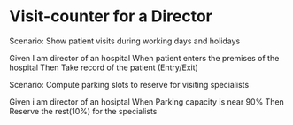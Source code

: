 # Visit-counter for a Director

Scenario: Show patient visits during working days and holidays

  Given 
 I am director of an hospital
  When
  patient enters the premises of the hospital
  Then
  Take record of the patient (Entry/Exit)

Scenario: Compute parking slots to reserve for visiting specialists

  Given 
  i am director of an hosiptal
  When
  Parking capacity is near 90% 
  Then
  Reserve the rest(10%) for the specialists
